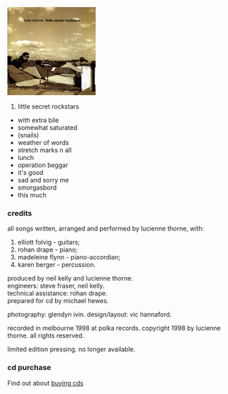 <!--| ## little secret rockstars |-->

![little secret rockstars][8]

1. little secret rockstars
-  with extra bile
-  somewhat saturated
-  (snails)
-  weather of words
-  stretch marks n all
-  lunch
-  operation beggar
-  it's good
-  sad and sorry me
-  smorgasbord
-  this much

[8]: data/image/cover/little-secret-rockstars.jpg

### credits

all songs written, arranged and performed by lucienne thorne,
with:  
1. elliott folvig - guitars;  
5. rohan drape - piano;  
7. madeleine flynn - piano-accordian;  
12. karen berger - percussion.

produced by neil kelly and lucienne thorne.  
engineers: steve fraser, neil kelly.  
technical assistance: rohan drape.  
prepared for cd by michael hewes.

photography: glendyn ivin. design/layout: vic hannaford.

recorded in melbourne 1998 at polka records. copyright 1998 by
lucienne thorne. all rights reserved.

limited edition pressing. no longer available.

### cd purchase

Find out about [buying cds][9]

[9]: ?p=shop
